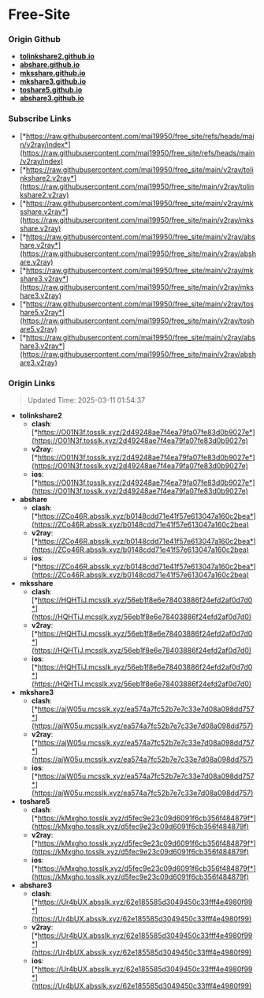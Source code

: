 # Free-Site

### Origin Github

- [**tolinkshare2.github.io**](https://github.com/tolinkshare2/tolinkshare2.github.io)
- [**abshare.github.io**](https://github.com/abshare/abshare.github.io)
- [**mksshare.github.io**](https://github.com/mksshare/mksshare.github.io)
- [**mkshare3.github.io**](https://github.com/mkshare3/mkshare3.github.io)
- [**toshare5.github.io**](https://github.com/toshare5/toshare5.github.io)
- [**abshare3.github.io**](https://github.com/abshare3/abshare3.github.io)

### Subscribe Links

- [*https://raw.githubusercontent.com/mai19950/free_site/refs/heads/main/v2ray/index*](https://raw.githubusercontent.com/mai19950/free_site/refs/heads/main/v2ray/index)
- [*https://raw.githubusercontent.com/mai19950/free_site/main/v2ray/tolinkshare2.v2ray*](https://raw.githubusercontent.com/mai19950/free_site/main/v2ray/tolinkshare2.v2ray)
- [*https://raw.githubusercontent.com/mai19950/free_site/main/v2ray/mksshare.v2ray*](https://raw.githubusercontent.com/mai19950/free_site/main/v2ray/mksshare.v2ray)
- [*https://raw.githubusercontent.com/mai19950/free_site/main/v2ray/abshare.v2ray*](https://raw.githubusercontent.com/mai19950/free_site/main/v2ray/abshare.v2ray)
- [*https://raw.githubusercontent.com/mai19950/free_site/main/v2ray/mkshare3.v2ray*](https://raw.githubusercontent.com/mai19950/free_site/main/v2ray/mkshare3.v2ray)
- [*https://raw.githubusercontent.com/mai19950/free_site/main/v2ray/toshare5.v2ray*](https://raw.githubusercontent.com/mai19950/free_site/main/v2ray/toshare5.v2ray)
- [*https://raw.githubusercontent.com/mai19950/free_site/main/v2ray/abshare3.v2ray*](https://raw.githubusercontent.com/mai19950/free_site/main/v2ray/abshare3.v2ray)

### Origin Links

> Updated Time: 2025-03-11 01:54:37

- **tolinkshare2**
  - **clash**: [*https://O01N3f.tosslk.xyz/2d49248ae7f4ea79fa07fe83d0b9027e*](https://O01N3f.tosslk.xyz/2d49248ae7f4ea79fa07fe83d0b9027e)
  - **v2ray**: [*https://O01N3f.tosslk.xyz/2d49248ae7f4ea79fa07fe83d0b9027e*](https://O01N3f.tosslk.xyz/2d49248ae7f4ea79fa07fe83d0b9027e)
  - **ios**: [*https://O01N3f.tosslk.xyz/2d49248ae7f4ea79fa07fe83d0b9027e*](https://O01N3f.tosslk.xyz/2d49248ae7f4ea79fa07fe83d0b9027e)
- **abshare**
  - **clash**: [*https://ZCo46R.absslk.xyz/b0148cdd71e41f57e613047a160c2bea*](https://ZCo46R.absslk.xyz/b0148cdd71e41f57e613047a160c2bea)
  - **v2ray**: [*https://ZCo46R.absslk.xyz/b0148cdd71e41f57e613047a160c2bea*](https://ZCo46R.absslk.xyz/b0148cdd71e41f57e613047a160c2bea)
  - **ios**: [*https://ZCo46R.absslk.xyz/b0148cdd71e41f57e613047a160c2bea*](https://ZCo46R.absslk.xyz/b0148cdd71e41f57e613047a160c2bea)
- **mksshare**
  - **clash**: [*https://HQHTiJ.mcsslk.xyz/56eb1f8e6e78403886f24efd2af0d7d0*](https://HQHTiJ.mcsslk.xyz/56eb1f8e6e78403886f24efd2af0d7d0)
  - **v2ray**: [*https://HQHTiJ.mcsslk.xyz/56eb1f8e6e78403886f24efd2af0d7d0*](https://HQHTiJ.mcsslk.xyz/56eb1f8e6e78403886f24efd2af0d7d0)
  - **ios**: [*https://HQHTiJ.mcsslk.xyz/56eb1f8e6e78403886f24efd2af0d7d0*](https://HQHTiJ.mcsslk.xyz/56eb1f8e6e78403886f24efd2af0d7d0)
- **mkshare3**
  - **clash**: [*https://ajW05u.mcsslk.xyz/ea574a7fc52b7e7c33e7d08a098dd757*](https://ajW05u.mcsslk.xyz/ea574a7fc52b7e7c33e7d08a098dd757)
  - **v2ray**: [*https://ajW05u.mcsslk.xyz/ea574a7fc52b7e7c33e7d08a098dd757*](https://ajW05u.mcsslk.xyz/ea574a7fc52b7e7c33e7d08a098dd757)
  - **ios**: [*https://ajW05u.mcsslk.xyz/ea574a7fc52b7e7c33e7d08a098dd757*](https://ajW05u.mcsslk.xyz/ea574a7fc52b7e7c33e7d08a098dd757)
- **toshare5**
  - **clash**: [*https://kMxgho.tosslk.xyz/d5fec9e23c09d6091f6cb356f484879f*](https://kMxgho.tosslk.xyz/d5fec9e23c09d6091f6cb356f484879f)
  - **v2ray**: [*https://kMxgho.tosslk.xyz/d5fec9e23c09d6091f6cb356f484879f*](https://kMxgho.tosslk.xyz/d5fec9e23c09d6091f6cb356f484879f)
  - **ios**: [*https://kMxgho.tosslk.xyz/d5fec9e23c09d6091f6cb356f484879f*](https://kMxgho.tosslk.xyz/d5fec9e23c09d6091f6cb356f484879f)
- **abshare3**
  - **clash**: [*https://Ur4bUX.absslk.xyz/62e185585d3049450c33fff4e4980f99*](https://Ur4bUX.absslk.xyz/62e185585d3049450c33fff4e4980f99)
  - **v2ray**: [*https://Ur4bUX.absslk.xyz/62e185585d3049450c33fff4e4980f99*](https://Ur4bUX.absslk.xyz/62e185585d3049450c33fff4e4980f99)
  - **ios**: [*https://Ur4bUX.absslk.xyz/62e185585d3049450c33fff4e4980f99*](https://Ur4bUX.absslk.xyz/62e185585d3049450c33fff4e4980f99)
